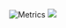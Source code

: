 ![Metrics](https://metrics.lecoq.io/954244597?template=classic&config.timezone=Asia%2FShanghai)
![](https://gv.halberd.cn/954244597?theme=stroke-colorful&active=3200ff&deactive=f1f1f1&len=3&speed=40&size=60&space=5&tail=1)
